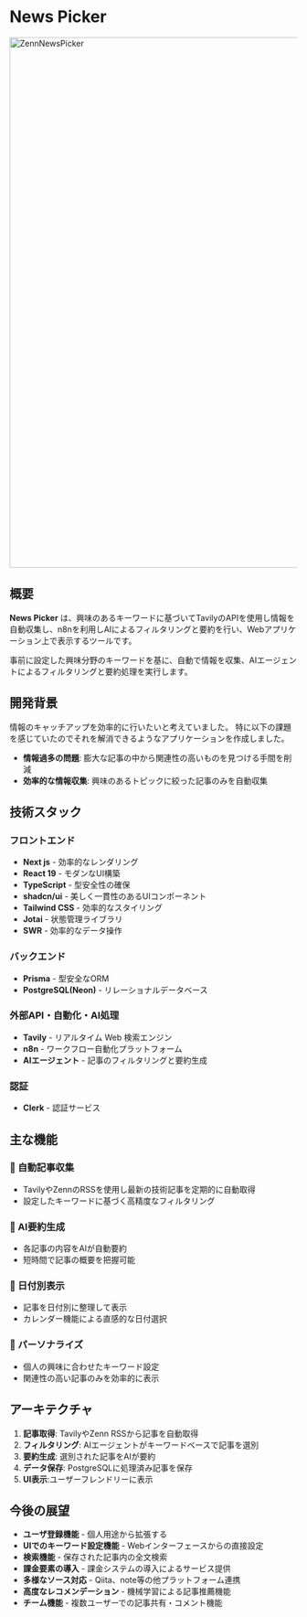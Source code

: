 # News Picker
<img width="1920" height="928" alt="ZennNewsPicker" src="https://github.com/user-attachments/assets/da474f7b-be76-494c-baab-c462958d500f" />

## 概要

**News Picker** は、興味のあるキーワードに基づいてTavilyのAPIを使用し情報を自動収集し、n8nを利用しAIによるフィルタリングと要約を行い、Webアプリケーション上で表示するツールです。

事前に設定した興味分野のキーワードを基に、自動で情報を収集、AIエージェントによるフィルタリングと要約処理を実行します。

## 開発背景
情報のキャッチアップを効率的に行いたいと考えていました。
特に以下の課題を感じていたのでそれを解消できるようなアプリケーションを作成しました。

- **情報過多の問題**: 膨大な記事の中から関連性の高いものを見つける手間を削減
- **効率的な情報収集**: 興味のあるトピックに絞った記事のみを自動収集

## 技術スタック

### フロントエンド
- **Next js** - 効率的なレンダリング
- **React 19** - モダンなUI構築
- **TypeScript** - 型安全性の確保
- **shadcn/ui** - 美しく一貫性のあるUIコンポーネント
- **Tailwind CSS** - 効率的なスタイリング
- **Jotai** - 状態管理ライブラリ
- **SWR** - 効率的なデータ操作

### バックエンド
- **Prisma** - 型安全なORM
- **PostgreSQL(Neon)** - リレーショナルデータベース

### 外部API・自動化・AI処理
- **Tavily** - リアルタイム Web 検索エンジン
- **n8n** - ワークフロー自動化プラットフォーム
- **AIエージェント** - 記事のフィルタリングと要約生成

### 認証
- **Clerk** - 認証サービス

  
## 主な機能

### 🔄 自動記事収集
- TavilyやZennのRSSを使用し最新の技術記事を定期的に自動取得
- 設定したキーワードに基づく高精度なフィルタリング

### 🤖 AI要約生成
- 各記事の内容をAIが自動要約
- 短時間で記事の概要を把握可能

### 📅 日付別表示
- 記事を日付別に整理して表示
- カレンダー機能による直感的な日付選択

### 🎯 パーソナライズ
- 個人の興味に合わせたキーワード設定
- 関連性の高い記事のみを効率的に表示

## アーキテクチャ

1. **記事取得**: TavilyやZenn RSSから記事を自動取得
2. **フィルタリング**: AIエージェントがキーワードベースで記事を選別
3. **要約生成**: 選別された記事をAIが要約
4. **データ保存**: PostgreSQLに処理済み記事を保存
5. **UI表示**:ユーザーフレンドリーに表示

## 今後の展望
- **ユーザ登録機能** - 個人用途から拡張する
- **UIでのキーワード設定機能** - Webインターフェースからの直接設定
- **検索機能** - 保存された記事内の全文検索
- **課金要素の導入** - 課金システムの導入によるサービス提供
- **多様なソース対応** - Qiita、note等の他プラットフォーム連携
- **高度なレコメンデーション** - 機械学習による記事推薦機能
- **チーム機能** - 複数ユーザーでの記事共有・コメント機能

